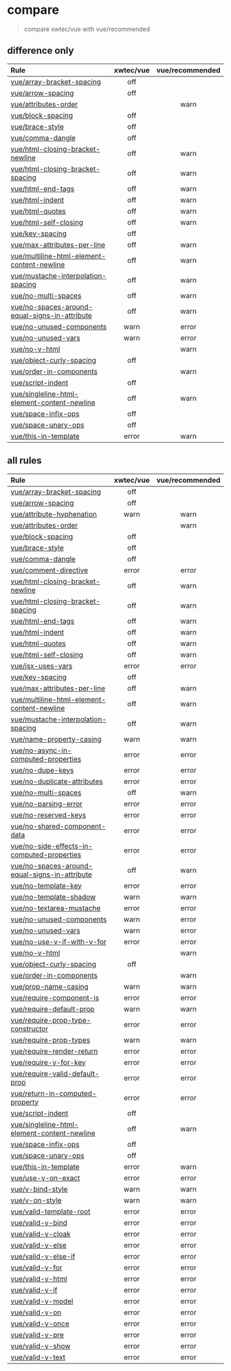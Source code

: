 # compare

> compare xwtec/vue with vue/recommended

## difference only

| Rule                                                                                                                           | xwtec/vue | vue/recommended |
| :----------------------------------------------------------------------------------------------------------------------------- | :-------: | :-------------: |
| [vue/array-bracket-spacing](https://vuejs.github.io/eslint-plugin-vue/rules/array-bracket-spacing.html)                        |    off    |
| [vue/arrow-spacing](https://vuejs.github.io/eslint-plugin-vue/rules/arrow-spacing.html)                                        |    off    |
| [vue/attributes-order](https://eslint.vuejs.org/rules/attributes-order.html)                                                   |           |      warn       |
| [vue/block-spacing](https://vuejs.github.io/eslint-plugin-vue/rules/block-spacing.html)                                        |    off    |
| [vue/brace-style](https://vuejs.github.io/eslint-plugin-vue/rules/brace-style.html)                                            |    off    |
| [vue/comma-dangle](https://vuejs.github.io/eslint-plugin-vue/rules/comma-dangle.html)                                          |    off    |
| [vue/html-closing-bracket-newline](https://eslint.vuejs.org/rules/html-closing-bracket-newline.html)                           |    off    |      warn       |
| [vue/html-closing-bracket-spacing](https://eslint.vuejs.org/rules/html-closing-bracket-spacing.html)                           |    off    |      warn       |
| [vue/html-end-tags](https://eslint.vuejs.org/rules/html-end-tags.html)                                                         |    off    |      warn       |
| [vue/html-indent](https://eslint.vuejs.org/rules/html-indent.html)                                                             |    off    |      warn       |
| [vue/html-quotes](https://eslint.vuejs.org/rules/html-quotes.html)                                                             |    off    |      warn       |
| [vue/html-self-closing](https://eslint.vuejs.org/rules/html-self-closing.html)                                                 |    off    |      warn       |
| [vue/key-spacing](https://vuejs.github.io/eslint-plugin-vue/rules/key-spacing.html)                                            |    off    |
| [vue/max-attributes-per-line](https://eslint.vuejs.org/rules/max-attributes-per-line.html)                                     |    off    |      warn       |
| [vue/multiline-html-element-content-newline](https://eslint.vuejs.org/rules/multiline-html-element-content-newline.html)       |    off    |      warn       |
| [vue/mustache-interpolation-spacing](https://eslint.vuejs.org/rules/mustache-interpolation-spacing.html)                       |    off    |      warn       |
| [vue/no-multi-spaces](https://eslint.vuejs.org/rules/no-multi-spaces.html)                                                     |    off    |      warn       |
| [vue/no-spaces-around-equal-signs-in-attribute](https://eslint.vuejs.org/rules/no-spaces-around-equal-signs-in-attribute.html) |    off    |      warn       |
| [vue/no-unused-components](https://eslint.vuejs.org/rules/no-unused-components.html)                                           |   warn    |      error      |
| [vue/no-unused-vars](https://eslint.vuejs.org/rules/no-unused-vars.html)                                                       |   warn    |      error      |
| [vue/no-v-html](https://eslint.vuejs.org/rules/no-v-html.html)                                                                 |           |      warn       |
| [vue/object-curly-spacing](https://vuejs.github.io/eslint-plugin-vue/rules/object-curly-spacing.html)                          |    off    |
| [vue/order-in-components](https://eslint.vuejs.org/rules/order-in-components.html)                                             |           |      warn       |
| [vue/script-indent](https://eslint.vuejs.org/rules/script-indent.html)                                                         |    off    |
| [vue/singleline-html-element-content-newline](https://eslint.vuejs.org/rules/singleline-html-element-content-newline.html)     |    off    |      warn       |
| [vue/space-infix-ops](https://vuejs.github.io/eslint-plugin-vue/rules/space-infix-ops.html)                                    |    off    |
| [vue/space-unary-ops](https://vuejs.github.io/eslint-plugin-vue/rules/space-unary-ops.html)                                    |    off    |
| [vue/this-in-template](https://eslint.vuejs.org/rules/this-in-template.html)                                                   |   error   |      warn       |

## all rules

| Rule                                                                                                                           | xwtec/vue | vue/recommended |
| :----------------------------------------------------------------------------------------------------------------------------- | :-------: | :-------------: |
| [vue/array-bracket-spacing](https://vuejs.github.io/eslint-plugin-vue/rules/array-bracket-spacing.html)                        |    off    |
| [vue/arrow-spacing](https://vuejs.github.io/eslint-plugin-vue/rules/arrow-spacing.html)                                        |    off    |
| [vue/attribute-hyphenation](https://eslint.vuejs.org/rules/attribute-hyphenation.html)                                         |   warn    |      warn       |
| [vue/attributes-order](https://eslint.vuejs.org/rules/attributes-order.html)                                                   |           |      warn       |
| [vue/block-spacing](https://vuejs.github.io/eslint-plugin-vue/rules/block-spacing.html)                                        |    off    |
| [vue/brace-style](https://vuejs.github.io/eslint-plugin-vue/rules/brace-style.html)                                            |    off    |
| [vue/comma-dangle](https://vuejs.github.io/eslint-plugin-vue/rules/comma-dangle.html)                                          |    off    |
| [vue/comment-directive](https://eslint.vuejs.org/rules/comment-directive.html)                                                 |   error   |      error      |
| [vue/html-closing-bracket-newline](https://eslint.vuejs.org/rules/html-closing-bracket-newline.html)                           |    off    |      warn       |
| [vue/html-closing-bracket-spacing](https://eslint.vuejs.org/rules/html-closing-bracket-spacing.html)                           |    off    |      warn       |
| [vue/html-end-tags](https://eslint.vuejs.org/rules/html-end-tags.html)                                                         |    off    |      warn       |
| [vue/html-indent](https://eslint.vuejs.org/rules/html-indent.html)                                                             |    off    |      warn       |
| [vue/html-quotes](https://eslint.vuejs.org/rules/html-quotes.html)                                                             |    off    |      warn       |
| [vue/html-self-closing](https://eslint.vuejs.org/rules/html-self-closing.html)                                                 |    off    |      warn       |
| [vue/jsx-uses-vars](https://eslint.vuejs.org/rules/jsx-uses-vars.html)                                                         |   error   |      error      |
| [vue/key-spacing](https://vuejs.github.io/eslint-plugin-vue/rules/key-spacing.html)                                            |    off    |
| [vue/max-attributes-per-line](https://eslint.vuejs.org/rules/max-attributes-per-line.html)                                     |    off    |      warn       |
| [vue/multiline-html-element-content-newline](https://eslint.vuejs.org/rules/multiline-html-element-content-newline.html)       |    off    |      warn       |
| [vue/mustache-interpolation-spacing](https://eslint.vuejs.org/rules/mustache-interpolation-spacing.html)                       |    off    |      warn       |
| [vue/name-property-casing](https://eslint.vuejs.org/rules/name-property-casing.html)                                           |   warn    |      warn       |
| [vue/no-async-in-computed-properties](https://eslint.vuejs.org/rules/no-async-in-computed-properties.html)                     |   error   |      error      |
| [vue/no-dupe-keys](https://eslint.vuejs.org/rules/no-dupe-keys.html)                                                           |   error   |      error      |
| [vue/no-duplicate-attributes](https://eslint.vuejs.org/rules/no-duplicate-attributes.html)                                     |   error   |      error      |
| [vue/no-multi-spaces](https://eslint.vuejs.org/rules/no-multi-spaces.html)                                                     |    off    |      warn       |
| [vue/no-parsing-error](https://eslint.vuejs.org/rules/no-parsing-error.html)                                                   |   error   |      error      |
| [vue/no-reserved-keys](https://eslint.vuejs.org/rules/no-reserved-keys.html)                                                   |   error   |      error      |
| [vue/no-shared-component-data](https://eslint.vuejs.org/rules/no-shared-component-data.html)                                   |   error   |      error      |
| [vue/no-side-effects-in-computed-properties](https://eslint.vuejs.org/rules/no-side-effects-in-computed-properties.html)       |   error   |      error      |
| [vue/no-spaces-around-equal-signs-in-attribute](https://eslint.vuejs.org/rules/no-spaces-around-equal-signs-in-attribute.html) |    off    |      warn       |
| [vue/no-template-key](https://eslint.vuejs.org/rules/no-template-key.html)                                                     |   error   |      error      |
| [vue/no-template-shadow](https://eslint.vuejs.org/rules/no-template-shadow.html)                                               |   warn    |      warn       |
| [vue/no-textarea-mustache](https://eslint.vuejs.org/rules/no-textarea-mustache.html)                                           |   error   |      error      |
| [vue/no-unused-components](https://eslint.vuejs.org/rules/no-unused-components.html)                                           |   warn    |      error      |
| [vue/no-unused-vars](https://eslint.vuejs.org/rules/no-unused-vars.html)                                                       |   warn    |      error      |
| [vue/no-use-v-if-with-v-for](https://eslint.vuejs.org/rules/no-use-v-if-with-v-for.html)                                       |   error   |      error      |
| [vue/no-v-html](https://eslint.vuejs.org/rules/no-v-html.html)                                                                 |           |      warn       |
| [vue/object-curly-spacing](https://vuejs.github.io/eslint-plugin-vue/rules/object-curly-spacing.html)                          |    off    |
| [vue/order-in-components](https://eslint.vuejs.org/rules/order-in-components.html)                                             |           |      warn       |
| [vue/prop-name-casing](https://eslint.vuejs.org/rules/prop-name-casing.html)                                                   |   warn    |      warn       |
| [vue/require-component-is](https://eslint.vuejs.org/rules/require-component-is.html)                                           |   error   |      error      |
| [vue/require-default-prop](https://eslint.vuejs.org/rules/require-default-prop.html)                                           |   warn    |      warn       |
| [vue/require-prop-type-constructor](https://eslint.vuejs.org/rules/require-prop-type-constructor.html)                         |   error   |      error      |
| [vue/require-prop-types](https://eslint.vuejs.org/rules/require-prop-types.html)                                               |   warn    |      warn       |
| [vue/require-render-return](https://eslint.vuejs.org/rules/require-render-return.html)                                         |   error   |      error      |
| [vue/require-v-for-key](https://eslint.vuejs.org/rules/require-v-for-key.html)                                                 |   error   |      error      |
| [vue/require-valid-default-prop](https://eslint.vuejs.org/rules/require-valid-default-prop.html)                               |   error   |      error      |
| [vue/return-in-computed-property](https://eslint.vuejs.org/rules/return-in-computed-property.html)                             |   error   |      error      |
| [vue/script-indent](https://eslint.vuejs.org/rules/script-indent.html)                                                         |    off    |
| [vue/singleline-html-element-content-newline](https://eslint.vuejs.org/rules/singleline-html-element-content-newline.html)     |    off    |      warn       |
| [vue/space-infix-ops](https://vuejs.github.io/eslint-plugin-vue/rules/space-infix-ops.html)                                    |    off    |
| [vue/space-unary-ops](https://vuejs.github.io/eslint-plugin-vue/rules/space-unary-ops.html)                                    |    off    |
| [vue/this-in-template](https://eslint.vuejs.org/rules/this-in-template.html)                                                   |   error   |      warn       |
| [vue/use-v-on-exact](https://eslint.vuejs.org/rules/use-v-on-exact.html)                                                       |   error   |      error      |
| [vue/v-bind-style](https://eslint.vuejs.org/rules/v-bind-style.html)                                                           |   warn    |      warn       |
| [vue/v-on-style](https://eslint.vuejs.org/rules/v-on-style.html)                                                               |   warn    |      warn       |
| [vue/valid-template-root](https://eslint.vuejs.org/rules/valid-template-root.html)                                             |   error   |      error      |
| [vue/valid-v-bind](https://eslint.vuejs.org/rules/valid-v-bind.html)                                                           |   error   |      error      |
| [vue/valid-v-cloak](https://eslint.vuejs.org/rules/valid-v-cloak.html)                                                         |   error   |      error      |
| [vue/valid-v-else](https://eslint.vuejs.org/rules/valid-v-else.html)                                                           |   error   |      error      |
| [vue/valid-v-else-if](https://eslint.vuejs.org/rules/valid-v-else-if.html)                                                     |   error   |      error      |
| [vue/valid-v-for](https://eslint.vuejs.org/rules/valid-v-for.html)                                                             |   error   |      error      |
| [vue/valid-v-html](https://eslint.vuejs.org/rules/valid-v-html.html)                                                           |   error   |      error      |
| [vue/valid-v-if](https://eslint.vuejs.org/rules/valid-v-if.html)                                                               |   error   |      error      |
| [vue/valid-v-model](https://eslint.vuejs.org/rules/valid-v-model.html)                                                         |   error   |      error      |
| [vue/valid-v-on](https://eslint.vuejs.org/rules/valid-v-on.html)                                                               |   error   |      error      |
| [vue/valid-v-once](https://eslint.vuejs.org/rules/valid-v-once.html)                                                           |   error   |      error      |
| [vue/valid-v-pre](https://eslint.vuejs.org/rules/valid-v-pre.html)                                                             |   error   |      error      |
| [vue/valid-v-show](https://eslint.vuejs.org/rules/valid-v-show.html)                                                           |   error   |      error      |
| [vue/valid-v-text](https://eslint.vuejs.org/rules/valid-v-text.html)                                                           |   error   |      error      |
